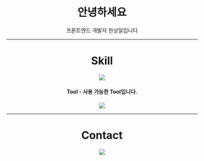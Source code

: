 <h1 align="center">안녕하세요</h1>
<p align="center">프론트엔드 개발자 한상일입니다</p>

---

<h1 align="center">Skill</h1>
<p align="center"> 
  <a href="https://skillicons.dev">
    <img src="https://skillicons.dev/icons?i=tailwind,js,ts,react,nextjs,mysql,prisma,express,vite&perline=10" />
  </a>
  </p>

<h4 align="center">Tool - 사용 가능한 Tool입니다.</h4>
<p align="center"> 
  <a href="https://skillicons.dev">
    <img src="https://skillicons.dev/icons?i=postman,notion,gcp,vscode,git&perline=10" />
  </a>
</p>

---
<h1 align="center">Contact</h1>

<p align="center">
<a href="mailto:bsc7417@gmail.com" target="_blank">
<img src="https://img.shields.io/badge/Gmail-EA4335.svg?style=flat-square&logo=Gmail&logoColor=white"/>
</a>
</p>
